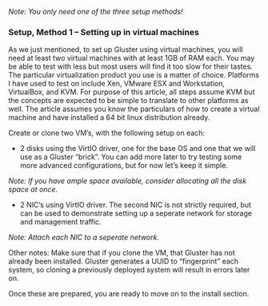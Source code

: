 *Note: You only need one of the three setup methods!*

### Setup, Method 1 – Setting up in virtual machines

As we just mentioned, to set up Gluster using virtual machines, you will
need at least two virtual machines with at least 1GB of RAM each. You
may be able to test with less but most users will find it too slow for
their tastes. The particular virtualization product you use is a matter
of choice. Platforms I have used to test on include Xen, VMware ESX and
Workstation, VirtualBox, and KVM. For purpose of this article, all steps
assume KVM but the concepts are expected to be simple to translate to
other platforms as well. The article assumes you know the particulars of
how to create a virtual machine and have installed a 64 bit linux
distribution already.

Create or clone two VM’s, with the following setup on each:

-   2 disks using the VirtIO driver, one for the base OS and one that we
    will use as a Gluster “brick”. You can add more later to try testing
    some more advanced configurations, but for now let’s keep it simple.

*Note: If you have ample space available, consider allocating all the
disk space at once.*

-   2 NIC’s using VirtIO driver. The second NIC is not strictly
    required, but can be used to demonstrate setting up a seperate
    network for storage and management traffic.

*Note: Attach each NIC to a seperate network.*

Other notes: Make sure that if you clone the VM, that Gluster has not
already been installed. Gluster generates a UUID to “fingerprint” each
system, so cloning a previously deployed system will result in errors
later on.

Once these are prepared, you are ready to move on to the
install section.
